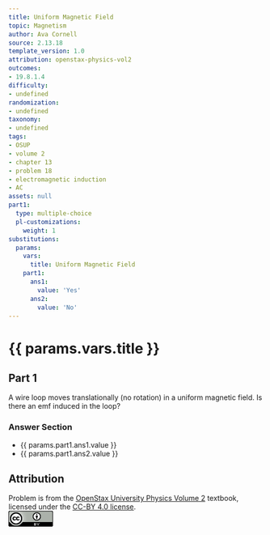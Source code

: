 ```yaml
---
title: Uniform Magnetic Field
topic: Magnetism
author: Ava Cornell
source: 2.13.18
template_version: 1.0
attribution: openstax-physics-vol2
outcomes:
- 19.8.1.4
difficulty:
- undefined
randomization:
- undefined
taxonomy:
- undefined
tags:
- OSUP
- volume 2
- chapter 13
- problem 18
- electromagnetic induction
- AC
assets: null
part1:
  type: multiple-choice
  pl-customizations:
    weight: 1
substitutions:
  params:
    vars:
      title: Uniform Magnetic Field
    part1:
      ans1:
        value: 'Yes'
      ans2:
        value: 'No'
---
```

# {{ params.vars.title }}

## Part 1

A wire loop moves translationally (no rotation) in a uniform magnetic field. Is there an emf induced in the loop?

### Answer Section

- {{ params.part1.ans1.value }}
- {{ params.part1.ans2.value }}

## Attribution

Problem is from the [OpenStax University Physics Volume 2](https://openstax.org/details/books/university-physics-volume-2) textbook, licensed under the [CC-BY 4.0 license](https://creativecommons.org/licenses/by/4.0/).<br>![Image representing the Creative Commons 4.0 BY license.](https://raw.githubusercontent.com/firasm/bits/master/by.png)